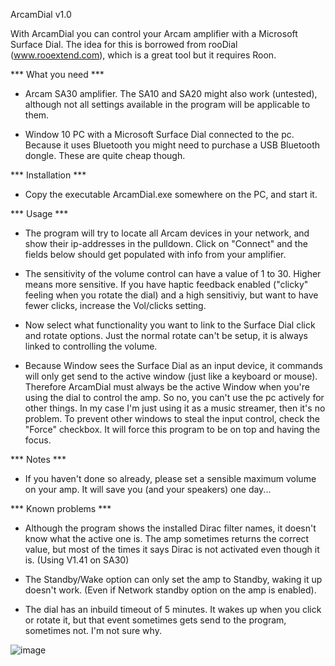 ArcamDial v1.0

With ArcamDial you can control your Arcam amplifier with a Microsoft Surface Dial.
The idea for this is borrowed from rooDial (www.rooextend.com), which is a great tool 
but it requires Roon. 


*** What you need ***
- Arcam SA30 amplifier. The SA10 and SA20 might also work (untested), although not
  all settings available in the program will be applicable to them.

- Window 10 PC with a Microsoft Surface Dial connected to the pc. Because it uses
  Bluetooth you might need to purchase a USB Bluetooth dongle. These are quite cheap
  though.

*** Installation ***
- Copy the executable ArcamDial.exe somewhere on the PC, and start it.

*** Usage ***
- The program will try to locate all Arcam devices in your network, and show their
  ip-addresses in the pulldown. Click on "Connect" and the fields below should get
  populated with info from your amplifier.

- The sensitivity of the volume control can have a value of 1 to 30. Higher means more
  sensitive. If you have haptic feedback enabled ("clicky" feeling when you rotate the 
  dial) and a high sensitiviy, but want to have fewer clicks, increase the Vol/clicks
  setting.

- Now select what functionality you want to link to the Surface Dial click and rotate 
  options. Just the normal rotate can't be setup, it is always linked to controlling
  the volume.

- Because Window sees the Surface Dial as an input device, it commands will only
  get send to the active window (just like a keyboard or mouse). Therefore ArcamDial
  must always be the active Window when you're using the dial to control the amp.
  So no, you can't use the pc actively for other things. In my case I'm just using it
  as a music streamer, then it's no problem.
  To prevent other windows to steal the input control, check the "Force" checkbox. It
  will force this program to be on top and having the focus.


*** Notes ***
- If you haven't done so already, please set a sensible maximum volume on your amp.
  It will save you (and your speakers) one day...


*** Known problems ***
- Although the program shows the installed Dirac filter names, it doesn't know what the
  active one is. The amp sometimes returns the correct value, but most of the times
  it says Dirac is not activated even though it is. (Using V1.41 on SA30)

- The Standby/Wake option can only set the amp to Standby, waking it up doesn't work.
  (Even if Network standby option on the amp is enabled).

- The dial has an inbuild timeout of 5 minutes. It wakes up when you click or rotate it,
  but that event sometimes gets send to the program, sometimes not. I'm not sure why.

![image](https://github.com/user-attachments/assets/2a86b4e8-270d-4f0b-a409-9b5ad98d5f50)


  

